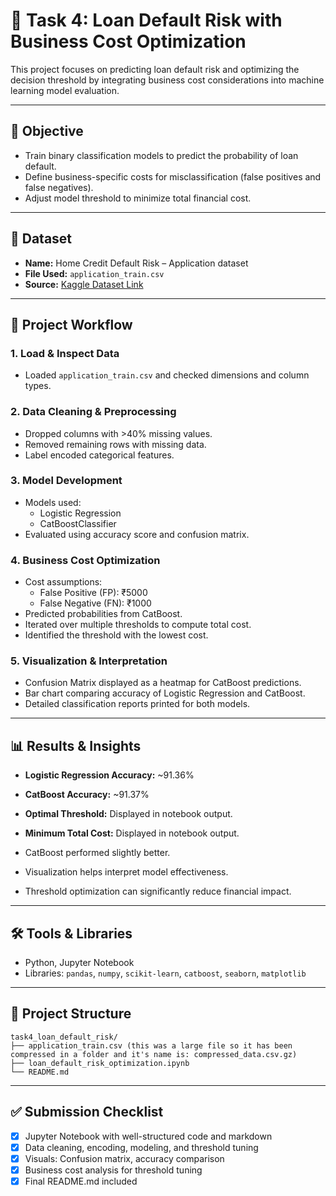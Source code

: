
# 🏦 Task 4: Loan Default Risk with Business Cost Optimization

This project focuses on predicting loan default risk and optimizing the decision threshold by integrating business cost considerations into machine learning model evaluation.

---

## 📌 Objective

- Train binary classification models to predict the probability of loan default.
- Define business-specific costs for misclassification (false positives and false negatives).
- Adjust model threshold to minimize total financial cost.

---

## 📂 Dataset

- **Name:** Home Credit Default Risk – Application dataset  
- **File Used:** `application_train.csv` 
- **Source:** [Kaggle Dataset Link](https://www.kaggle.com/competitions/home-credit-default-risk/data?select=application_train.csv)

---

## 🧪 Project Workflow

### 1. Load & Inspect Data
- Loaded `application_train.csv` and checked dimensions and column types.

### 2. Data Cleaning & Preprocessing
- Dropped columns with >40% missing values.
- Removed remaining rows with missing data.
- Label encoded categorical features.

### 3. Model Development
- Models used:
  - Logistic Regression
  - CatBoostClassifier
- Evaluated using accuracy score and confusion matrix.

### 4. Business Cost Optimization
- Cost assumptions:
  - False Positive (FP): ₹5000
  - False Negative (FN): ₹1000
- Predicted probabilities from CatBoost.
- Iterated over multiple thresholds to compute total cost.
- Identified the threshold with the lowest cost.

### 5. Visualization & Interpretation
- Confusion Matrix displayed as a heatmap for CatBoost predictions.
- Bar chart comparing accuracy of Logistic Regression and CatBoost.
- Detailed classification reports printed for both models.

---

## 📊 Results & Insights

- **Logistic Regression Accuracy:** ~91.36%
- **CatBoost Accuracy:** ~91.37%
- **Optimal Threshold:** Displayed in notebook output.
- **Minimum Total Cost:** Displayed in notebook output.

- CatBoost performed slightly better.
- Visualization helps interpret model effectiveness.
- Threshold optimization can significantly reduce financial impact.

---

## 🛠️ Tools & Libraries

- Python, Jupyter Notebook
- Libraries: `pandas`, `numpy`, `scikit-learn`, `catboost`, `seaborn`, `matplotlib`

---

## 📁 Project Structure

```
task4_loan_default_risk/
├── application_train.csv (this was a large file so it has been compressed in a folder and it's name is: compressed_data.csv.gz) 
├── loan_default_risk_optimization.ipynb
└── README.md
```

---

## ✅ Submission Checklist

- [x] Jupyter Notebook with well-structured code and markdown
- [x] Data cleaning, encoding, modeling, and threshold tuning
- [x] Visuals: Confusion matrix, accuracy comparison
- [x] Business cost analysis for threshold tuning
- [x] Final README.md included

